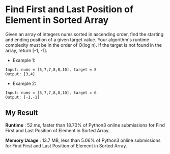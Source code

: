 # Find First and Last Position of Element in Sorted Array

Given an array of integers nums sorted in ascending order, find the starting and ending position of a given target value.
Your algorithm's runtime complexity must be in the order of O(log n).
If the target is not found in the array, return [-1, -1].

- Example 1:

```
Input: nums = [5,7,7,8,8,10], target = 8
Output: [3,4]
```

- Example 2:

```
Input: nums = [5,7,7,8,8,10], target = 6
Output: [-1,-1]
```

## My Result

**Runtime** : 52 ms, faster than 18.70% of Python3 online submissions for Find First and Last Position of Element in Sorted Array.

**Memory Usage** : 13.7 MB, less than 5.06% of Python3 online submissions for Find First and Last Position of Element in Sorted Array.
